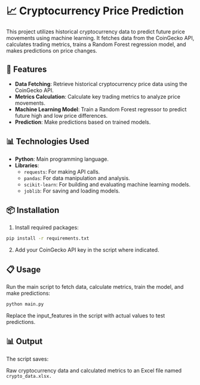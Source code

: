 # 📈 Cryptocurrency Price Prediction

This project utilizes historical cryptocurrency data to predict future price movements using machine learning. It fetches data from the CoinGecko API, calculates trading metrics, trains a Random Forest regression model, and makes predictions on price changes.

## 🚀 Features

- **Data Fetching**: Retrieve historical cryptocurrency price data using the CoinGecko API.
- **Metrics Calculation**: Calculate key trading metrics to analyze price movements.
- **Machine Learning Model**: Train a Random Forest regressor to predict future high and low price differences.
- **Prediction**: Make predictions based on trained models.

## 📊 Technologies Used

- **Python**: Main programming language.
- **Libraries**:
  - `requests`: For making API calls.
  - `pandas`: For data manipulation and analysis.
  - `scikit-learn`: For building and evaluating machine learning models.
  - `joblib`: For saving and loading models.

## 📦 Installation

1. Install required packages:

```bash
pip install -r requirements.txt
```
2. Add your CoinGecko API key in the script where indicated.

## 📋 Usage
Run the main script to fetch data, calculate metrics, train the model, and make predictions:

```bash
python main.py
```
Replace the input_features in the script with actual values to test predictions.

## 📊 Output
The script saves:

Raw cryptocurrency data and calculated metrics to an Excel file named ```crypto_data.xlsx.```
